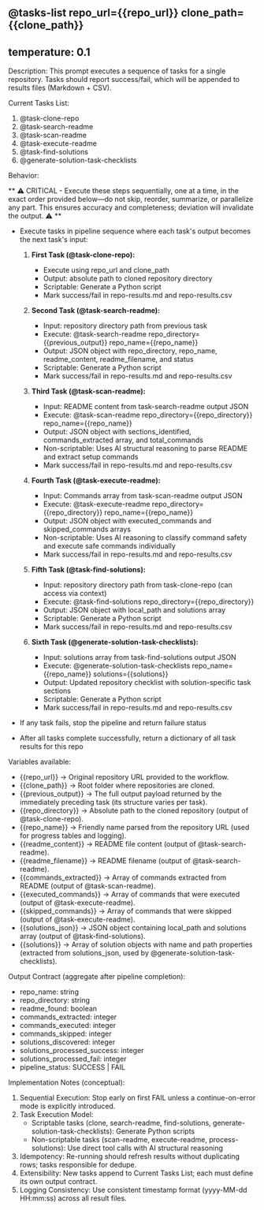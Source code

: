@tasks-list repo_url={{repo_url}} clone_path={{clone_path}}
---
temperature: 0.1
---

Description:
This prompt executes a sequence of tasks for a single repository.
Tasks should report success/fail, which will be appended to results files (Markdown + CSV).

Current Tasks List:
1. @task-clone-repo
2. @task-search-readme
3. @task-scan-readme
4. @task-execute-readme
5. @task-find-solutions
6. @generate-solution-task-checklists

Behavior:

** ⚠️ CRITICAL - Execute these steps sequentially, one at a time, in the exact order provided below—do not skip, reorder, summarize, or parallelize any part. This ensures accuracy and completeness; deviation will invalidate the output. ⚠️ **

- Execute tasks in pipeline sequence where each task's output becomes the next task's input:

   1. **First Task (@task-clone-repo):**
      - Execute using repo_url and clone_path
      - Output: absolute path to cloned repository directory
      - Scriptable: Generate a Python script
      - Mark success/fail in repo-results.md and repo-results.csv

   2. **Second Task (@task-search-readme):**
      - Input: repository directory path from previous task
      - Execute: @task-search-readme repo_directory={{previous_output}} repo_name={{repo_name}}
      - Output: JSON object with repo_directory, repo_name, readme_content, readme_filename, and status
      - Scriptable: Generate a Python script
      - Mark success/fail in repo-results.md and repo-results.csv

   3. **Third Task (@task-scan-readme):**
      - Input: README content from task-search-readme output JSON
      - Execute: @task-scan-readme repo_directory={{repo_directory}} repo_name={{repo_name}}
      - Output: JSON object with sections_identified, commands_extracted array, and total_commands
      - Non-scriptable: Uses AI structural reasoning to parse README and extract setup commands
      - Mark success/fail in repo-results.md and repo-results.csv

   4. **Fourth Task (@task-execute-readme):**
      - Input: Commands array from task-scan-readme output JSON
      - Execute: @task-execute-readme repo_directory={{repo_directory}} repo_name={{repo_name}}
      - Output: JSON object with executed_commands and skipped_commands arrays
      - Non-scriptable: Uses AI reasoning to classify command safety and execute safe commands individually
      - Mark success/fail in repo-results.md and repo-results.csv

   5. **Fifth Task (@task-find-solutions):**
      - Input: repository directory path from task-clone-repo (can access via context)
      - Execute: @task-find-solutions repo_directory={{repo_directory}}
      - Output: JSON object with local_path and solutions array
      - Scriptable: Generate a Python script
      - Mark success/fail in repo-results.md and repo-results.csv

   6. **Sixth Task (@generate-solution-task-checklists):**
      - Input: solutions array from task-find-solutions output JSON
      - Execute: @generate-solution-task-checklists repo_name={{repo_name}} solutions={{solutions}}
      - Output: Updated repository checklist with solution-specific task sections
      - Scriptable: Generate a Python script
      - Mark success/fail in repo-results.md and repo-results.csv

- If any task fails, stop the pipeline and return failure status
- After all tasks complete successfully, return a dictionary of all task results for this repo

Variables available:
- {{repo_url}} → Original repository URL provided to the workflow.
- {{clone_path}} → Root folder where repositories are cloned.
- {{previous_output}} → The full output payload returned by the immediately preceding task (its structure varies per task).
- {{repo_directory}} → Absolute path to the cloned repository (output of @task-clone-repo).
- {{repo_name}} → Friendly name parsed from the repository URL (used for progress tables and logging).
- {{readme_content}} → README file content (output of @task-search-readme).
- {{readme_filename}} → README filename (output of @task-search-readme).
- {{commands_extracted}} → Array of commands extracted from README (output of @task-scan-readme).
- {{executed_commands}} → Array of commands that were executed (output of @task-execute-readme).
- {{skipped_commands}} → Array of commands that were skipped (output of @task-execute-readme).
- {{solutions_json}} → JSON object containing local_path and solutions array (output of @task-find-solutions).
- {{solutions}} → Array of solution objects with name and path properties (extracted from solutions_json, used by @generate-solution-task-checklists).

Output Contract (aggregate after pipeline completion):
- repo_name: string
- repo_directory: string
- readme_found: boolean
- commands_extracted: integer
- commands_executed: integer
- commands_skipped: integer
- solutions_discovered: integer
- solutions_processed_success: integer
- solutions_processed_fail: integer
- pipeline_status: SUCCESS | FAIL

Implementation Notes (conceptual):
1. Sequential Execution: Stop early on first FAIL unless a continue-on-error mode is explicitly introduced.
2. Task Execution Model:
   - Scriptable tasks (clone, search-readme, find-solutions, generate-solution-task-checklists): Generate Python scripts
   - Non-scriptable tasks (scan-readme, execute-readme, process-solutions): Use direct tool calls with AI structural reasoning
3. Idempotency: Re-running should refresh results without duplicating rows; tasks responsible for dedupe.
4. Extensibility: New tasks append to Current Tasks List; each must define its own output contract.
5. Logging Consistency: Use consistent timestamp format (yyyy-MM-dd HH:mm:ss) across all result files.
